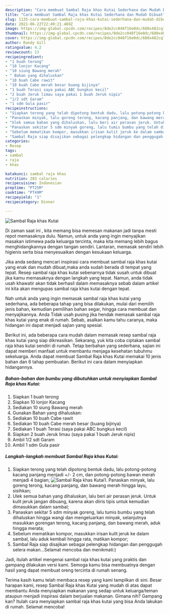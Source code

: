```yaml
---
description: "Cara membuat Sambal Raja khas Kutai Sederhana dan Mudah Dibuat"
title: "Cara membuat Sambal Raja khas Kutai Sederhana dan Mudah Dibuat"
slug: 1135-cara-membuat-sambal-raja-khas-kutai-sederhana-dan-mudah-dibuat
date: 2021-06-22T22:49:21.469Z
image: https://img-global.cpcdn.com/recipes/8de2cc048f16e0dc/680x482cq70/sambal-raja-khas-kutai-foto-resep-utama.jpg
thumbnail: https://img-global.cpcdn.com/recipes/8de2cc048f16e0dc/680x482cq70/sambal-raja-khas-kutai-foto-resep-utama.jpg
cover: https://img-global.cpcdn.com/recipes/8de2cc048f16e0dc/680x482cq70/sambal-raja-khas-kutai-foto-resep-utama.jpg
author: Randy Gill
ratingvalue: 4.2
reviewcount: 13
recipeingredient:
- "1 buah terong"
- "10 lonjor Kacang"
- "10 siung Bawang merah"
- " Bahan yang dihaluskan"
- "10 buah Cabe rawit"
- "10 buah Cabe merah besar buang bijinya"
- "1 buah Terasi saya pakai ABC bungkus kecil"
- "2 buah Jeruk limau saya pakai 1 buah Jeruk nipis"
- "1/2 sdt Garam"
- "1 sdm Gula pasir"
recipeinstructions:
- "Siapkan terong yang telah dipotong bentuk dadu, lalu potong-potong kacang panjang menjadi +/- 2 cm, dan potong-potong bawan merah menjadi 4 bagian;"
- "Panaskan minyak, lalu goreng terong, kacang panjang, dan bawang merah hingga layu, sisihkan;"
- "Ulek semua bahan yang dihaluskan, lalu beri air perasan jeruk. Untuk kulit jeruk jangan dibuang, karena akan diiris tipis untuk kemudian dimasukkan dalam sambal;"
- "Panaskan sekitar 5 sdm minyak goreng, lalu tumis bumbu yang telah dihaluskan hingga wangi dan mengeluarkan minyak, selanjutnya masukkan gorengan terong, kacang panjang, dan bawang merah, aduk hingga merata;"
- "Sebelum mematikan kompor, masukkan irisan kulit jeruk ke dalam sambal, lalu aduk kembali hingga rata, matikan kompor;"
- "Sambal Raja siap disajikan sebagai pelengkap hidangan dan penggugah selera makan...Selamat mencoba dan menikmati:)"
categories:
- Resep
tags:
- sambal
- raja
- khas

katakunci: sambal raja khas 
nutrition: 283 calories
recipecuisine: Indonesian
preptime: "PT25M"
cooktime: "PT49M"
recipeyield: "1"
recipecategory: Dinner

---
```



![Sambal Raja khas Kutai](https://img-global.cpcdn.com/recipes/8de2cc048f16e0dc/680x482cq70/sambal-raja-khas-kutai-foto-resep-utama.jpg)

Di zaman  saat ini , kita memang bisa memesan makanan jadi tanpa mesti repot memasaknya dulu. Namun, untuk anda yang ingin menyajikan masakan istimewa pada keluarga tercinta, maka kita memang lebih bagus menghidangkannya dengan tangan sendiri. Lantaran, memasak sendiri lebih higienis serta bisa menyesuaikan dengan kesukaan keluarga.

Jika anda sedang mencari inspirasi cara membuat sambal raja khas kutai yang enak dan mudah dibuat,maka anda sudah berada di tempat yang tepat. Resep sambal raja khas kutai  sebenarnya tidak susah untuk dibuat jika kamu memasaknya dengan langkah yang tepat. Namun, anda tidak usah khawatir akan tidak berhasil dalam memasaknya 
sebab dalam artikel ini kita akan mengupas sambal raja khas kutai dengan tepat.  



Nah untuk anda yang ingin memasak sambal raja khas kutai yang sederhana, ada beberapa tahap yang bisa dilakukan, mulai dari memilih jenis bahan, kemudian pemilihan bahan segar, hingga cara membuat dan menyajikannya. Anda Tidak usah pusing jika hendak memasak sambal raja khas kutai yang enak di rumah. Sebab, asalkan kamu  tahu caranya, maka hidangan ini dapat menjadi sajian yang spesial.

Berikut ini, ada beberapa cara mudah dalam memasak resep sambal raja khas kutai yang siap dikreasikan. Sekarang, yuk kita coba ciptakan sambal raja khas kutai sendiri di rumah. Tetap berbahan yang sederhana, sajian ini dapat memberi manfaat untuk membantu menjaga kesehatan tubuhmu sekeluarga. Anda dapat membuat Sambal Raja khas Kutai memakai 10 jenis bahan dan 6 tahap pembuatan. Berikut ini cara dalam menyiapkan hidangannya.

<!--inarticleads1-->

##### Bahan-bahan dan bumbu yang dibutuhkan untuk menyiapkan Sambal Raja khas Kutai:

1. Siapkan 1 buah terong
1. Siapkan 10 lonjor Kacang
1. Sediakan 10 siung Bawang merah
1. Gunakan  Bahan yang dihaluskan:
1. Sediakan 10 buah Cabe rawit
1. Sediakan 10 buah Cabe merah besar (buang bijinya)
1. Sediakan 1 buah Terasi (saya pakai ABC bungkus kecil)
1. Siapkan 2 buah Jeruk limau (saya pakai 1 buah Jeruk nipis)
1. Ambil 1/2 sdt Garam
1. Ambil 1 sdm Gula pasir




<!--inarticleads2-->

##### Langkah-langkah membuat Sambal Raja khas Kutai:

1. Siapkan terong yang telah dipotong bentuk dadu, lalu potong-potong kacang panjang menjadi +/- 2 cm, dan potong-potong bawan merah menjadi 4 bagian;
<img src="https://img-global.cpcdn.com/steps/327cc57e791bdca2/160x128cq70/sambal-raja-khas-kutai-langkah-memasak-1-foto.jpg" alt="Sambal Raja khas Kutai">1. Panaskan minyak, lalu goreng terong, kacang panjang, dan bawang merah hingga layu, sisihkan;
1. Ulek semua bahan yang dihaluskan, lalu beri air perasan jeruk. Untuk kulit jeruk jangan dibuang, karena akan diiris tipis untuk kemudian dimasukkan dalam sambal;
1. Panaskan sekitar 5 sdm minyak goreng, lalu tumis bumbu yang telah dihaluskan hingga wangi dan mengeluarkan minyak, selanjutnya masukkan gorengan terong, kacang panjang, dan bawang merah, aduk hingga merata;
1. Sebelum mematikan kompor, masukkan irisan kulit jeruk ke dalam sambal, lalu aduk kembali hingga rata, matikan kompor;
1. Sambal Raja siap disajikan sebagai pelengkap hidangan dan penggugah selera makan...Selamat mencoba dan menikmati:)




Jadi, itulah artikel mengenai  sambal raja khas kutai  yang praktis dan gampang dilakukan versi kami. Semoga kamu bisa membuatnya dengan hasil yang dapat membuat oreng tercinta di rumah senang. 

Terima kasih kamu telah membaca resep yang kami tampilkan di sini. Besar harapan kami, resep  Sambal Raja khas Kutai yang mudah di atas dapat membantu Anda menyiapkan makanan yang sedap untuk keluarga/teman ataupun menjadi inspirasi dalam berjualan makanan. Gimana nih? Gampang kan? Itulah cara menyiapkan sambal raja khas kutai yang bisa Anda lakukan di rumah. Selamat mencoba!

